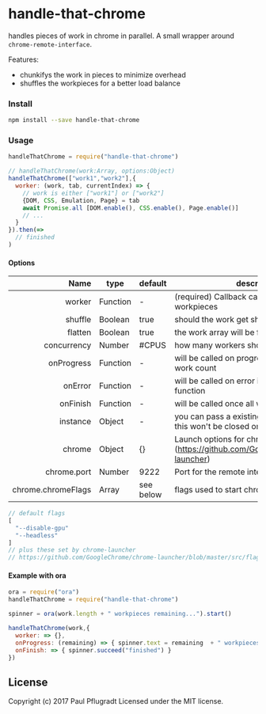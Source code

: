 # handle-that-chrome

handles pieces of work in chrome in parallel.
A small wrapper around `chrome-remote-interface`.

Features:
  - chunkifys the work in pieces to minimize overhead
  - shuffles the workpieces for a better load balance


### Install

```sh
npm install --save handle-that-chrome
```

### Usage

```js
handleThatChrome = require("handle-that-chrome")

// handleThatChrome(work:Array, options:Object)
handleThatChrome(["work1","work2"],{
  worker: (work, tab, currentIndex) => {
    // work is either ["work1"] or ["work2"]
    {DOM, CSS, Emulation, Page} = tab
    await Promise.all [DOM.enable(), CSS.enable(), Page.enable()]
    // ...
  }
}).then(=>
  // finished
)
```

#### Options
Name | type | default | description
---:| --- | ---| ---
worker | Function | - | (required) Callback called with an array of workpieces
shuffle | Boolean | true | should the work get shuffled
flatten | Boolean | true | the work array will be flattened
concurrency | Number | #CPUS | how many workers should get spawned
onProgress | Function | - | will be called on progress with the remaining work count
onError | Function | - | will be called on error in your worker function
onFinish | Function | - | will be called once all work is done
instance | Object | - | you can pass a existing chrome instance, this won't be closed onFinish
chrome | Object | {} | Launch options for chrome (https://github.com/GoogleChrome/chrome-launcher)
chrome.port | Number | 9222 | Port for the remote interface
chrome.chromeFlags | Array | see below | flags used to start chrome

```js
// default flags
[
  "--disable-gpu"
  "--headless"
]
// plus these set by chrome-launcher
// https://github.com/GoogleChrome/chrome-launcher/blob/master/src/flags.ts
```

#### Example with ora

```js
ora = require("ora")
handleThatChrome = require("handle-that-chrome")

spinner = ora(work.length + " workpieces remaining...").start()

handleThatChrome(work,{
  worker: => {},
  onProgress: (remaining) => { spinner.text = remaining  + " workpieces remaining..." },
  onFinish: => { spinner.succeed("finished") }
})
```

## License
Copyright (c) 2017 Paul Pflugradt
Licensed under the MIT license.
